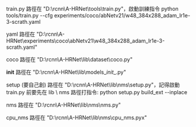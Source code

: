 train.py 路徑在 "D:\rcnn\A-HRNet\tools\train.py"，啟動訓練指令 python tools/train.py --cfg experiments/coco/abNetv21/w48_384x288_adam_lr1e-3-scrath.yaml

yaml 路徑在 "D:\rcnn\A-HRNet\experiments\coco\abNetv21\w48_384x288_adam_lr1e-3-scrath.yaml"

coco 路徑在 "D:\rcnn\A-HRNet\lib\dataset\coco.py"

__init__ 路徑在 "D:\rcnn\A-HRNet\lib\models\__init__.py"

setup (要自己創) 路徑在 "D:\rcnn\A-HRNet\lib\nms\setup.py"，記得啟動 train.py 前要先在 lib \ nms 路徑打指令: python setup.py build_ext --inplace 

nms 路徑在 "D:\rcnn\A-HRNet\lib\nms\nms.py"

cpu_nms 路徑在 "D:\rcnn\A-HRNet\lib\nms\cpu_nms.pyx"
